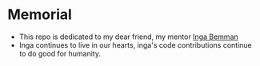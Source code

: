 # Memorial

- This repo is dedicated to my dear friend, my mentor [Inga Bemman](https://github.com/i470)
- Inga continues to live in our hearts, inga's code contributions continue to do good for humanity.

